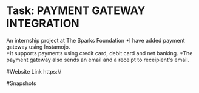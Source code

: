 # Task: PAYMENT GATEWAY INTEGRATION
An internship project at The Sparks Foundation
  *I have added payment gateway using Instamojo.<br>
  *It supports payments using credit card, debit card and net banking.
  *The payment gateway also sends an email and a receipt to receipient's email.

#Website Link
  https://
  
#Snapshots
